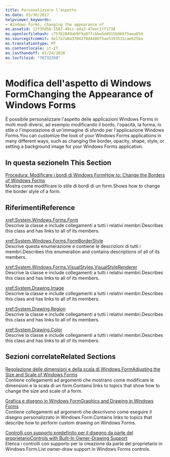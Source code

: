 ```yaml
---
title: Personalizzare l'aspetto
ms.date: 03/30/2017
helpviewer_keywords:
- Windows Forms, changing the appearance of
ms.assetid: 12f35d5b-1587-49cc-ada3-47eec1ff1738
ms.openlocfilehash: c75fb1849ab9f9a07fcbbe5dd915b965f5aea05d
ms.sourcegitcommit: de17a7a0a37042f0d4406f5ae5393531caeb25ba
ms.translationtype: MT
ms.contentlocale: it-IT
ms.lasthandoff: 01/24/2020
ms.locfileid: "76732359"
---
```

# <a name="changing-the-appearance-of-windows-forms"></a><span data-ttu-id="e04ff-102">Modifica dell'aspetto di Windows Form</span><span class="sxs-lookup"><span data-stu-id="e04ff-102">Changing the Appearance of Windows Forms</span></span>
<span data-ttu-id="e04ff-103">È possibile personalizzare l'aspetto delle applicazioni Windows Forms in molti modi diversi, ad esempio modificando il bordo, l'opacità, la forma, lo stile o l'impostazione di un'immagine di sfondo per l'applicazione Windows Forms.</span><span class="sxs-lookup"><span data-stu-id="e04ff-103">You can customize the look of your Windows Forms applications in many different ways, such as changing the border, opacity, shape, style, or setting a background image for your Windows Forms application.</span></span>  
  
## <a name="in-this-section"></a><span data-ttu-id="e04ff-104">In questa sezione</span><span class="sxs-lookup"><span data-stu-id="e04ff-104">In This Section</span></span>  
 [<span data-ttu-id="e04ff-105">Procedura: Modificare i bordi di Windows Form</span><span class="sxs-lookup"><span data-stu-id="e04ff-105">How to: Change the Borders of Windows Forms</span></span>](how-to-change-the-borders-of-windows-forms.md)  
 <span data-ttu-id="e04ff-106">Mostra come modificare lo stile di bordi di un form.</span><span class="sxs-lookup"><span data-stu-id="e04ff-106">Shows how to change the border style of a form.</span></span>  
  
## <a name="reference"></a><span data-ttu-id="e04ff-107">Riferimenti</span><span class="sxs-lookup"><span data-stu-id="e04ff-107">Reference</span></span>  
 <xref:System.Windows.Forms.Form>  
 <span data-ttu-id="e04ff-108">Descrive la classe e include collegamenti a tutti i relativi membri.</span><span class="sxs-lookup"><span data-stu-id="e04ff-108">Describes this class and has links to all of its members.</span></span>  
  
 <xref:System.Windows.Forms.FormBorderStyle>  
 <span data-ttu-id="e04ff-109">Descrive questa enumerazione e contiene le descrizioni di tutti i membri.</span><span class="sxs-lookup"><span data-stu-id="e04ff-109">Describes this enumeration and contains descriptions of all of its members.</span></span>  
  
 <xref:System.Windows.Forms.VisualStyles.VisualStyleRenderer>  
 <span data-ttu-id="e04ff-110">Descrive la classe e include collegamenti a tutti i relativi membri.</span><span class="sxs-lookup"><span data-stu-id="e04ff-110">Describes this class and has links to all of its members.</span></span>  
  
 <xref:System.Drawing.Image>  
 <span data-ttu-id="e04ff-111">Descrive la classe e include collegamenti a tutti i relativi membri.</span><span class="sxs-lookup"><span data-stu-id="e04ff-111">Describes this class and has links to all of its members.</span></span>  
  
 <xref:System.Drawing.Region>  
 <span data-ttu-id="e04ff-112">Descrive la classe e include collegamenti a tutti i relativi membri.</span><span class="sxs-lookup"><span data-stu-id="e04ff-112">Describes this class and has links to all of its members.</span></span>  
  
 <xref:System.Drawing.Color>  
 <span data-ttu-id="e04ff-113">Descrive la classe e include collegamenti a tutti i relativi membri.</span><span class="sxs-lookup"><span data-stu-id="e04ff-113">Describes this class and has links to all of its members.</span></span>  
  
## <a name="related-sections"></a><span data-ttu-id="e04ff-114">Sezioni correlate</span><span class="sxs-lookup"><span data-stu-id="e04ff-114">Related Sections</span></span>  
 [<span data-ttu-id="e04ff-115">Regolazione delle dimensioni e della scala di Windows Form</span><span class="sxs-lookup"><span data-stu-id="e04ff-115">Adjusting the Size and Scale of Windows Forms</span></span>](adjusting-the-size-and-scale-of-windows-forms.md)  
 <span data-ttu-id="e04ff-116">Contiene collegamenti ad argomenti che mostrano come modificare le dimensioni e la scala di un form.</span><span class="sxs-lookup"><span data-stu-id="e04ff-116">Contains links to topics that show how to change the size and scale of a form.</span></span>  
  
 [<span data-ttu-id="e04ff-117">Grafica e disegno in Windows Form</span><span class="sxs-lookup"><span data-stu-id="e04ff-117">Graphics and Drawing in Windows Forms</span></span>](./advanced/graphics-and-drawing-in-windows-forms.md)  
 <span data-ttu-id="e04ff-118">Contiene collegamenti ad argomenti che descrivono come eseguire il disegno personalizzato in Windows Form.</span><span class="sxs-lookup"><span data-stu-id="e04ff-118">Contains links to topics that describe how to perform custom drawing on Windows Forms.</span></span>  
  
 [<span data-ttu-id="e04ff-119">Controlli con supporto predefinito per il disegno da parte del proprietario</span><span class="sxs-lookup"><span data-stu-id="e04ff-119">Controls with Built-In Owner-Drawing Support</span></span>](./controls/controls-with-built-in-owner-drawing-support.md)  
 <span data-ttu-id="e04ff-120">Elenca i controlli con supporto per la creazione da parte del proprietario in Windows Form.</span><span class="sxs-lookup"><span data-stu-id="e04ff-120">List owner-draw support in Windows Forms controls.</span></span>
